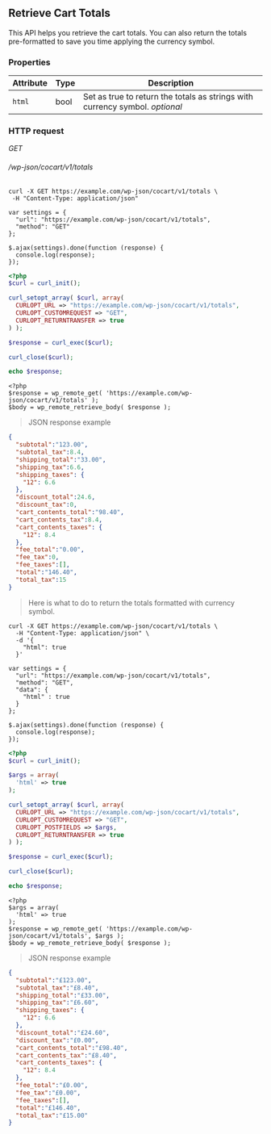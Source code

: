 ## Retrieve Cart Totals ##

This API helps you retrieve the cart totals. You can also return the totals pre-formatted to save you time applying the currency symbol.

### Properties ###

| Attribute | Type | Description       |
| --------- | ---- | ----------------- |
| `html`    | bool | Set as true to return the totals as strings with currency symbol. <i class="label label-info">optional</i> |

### HTTP request ###

<div class="api-endpoint">
  <div class="endpoint-data">
    <i class="label label-get">GET</i>
    <h6>/wp-json/cocart/v1/totals</h6>
  </div>
</div>

```shell
curl -X GET https://example.com/wp-json/cocart/v1/totals \
 -H "Content-Type: application/json"
```

```javascript--jquery
var settings = {
  "url": "https://example.com/wp-json/cocart/v1/totals",
  "method": "GET"
};

$.ajax(settings).done(function (response) {
  console.log(response);
});
```

```php
<?php
$curl = curl_init();

curl_setopt_array( $curl, array(
  CURLOPT_URL => "https://example.com/wp-json/cocart/v1/totals",
  CURLOPT_CUSTOMREQUEST => "GET",
  CURLOPT_RETURNTRANSFER => true
) );

$response = curl_exec($curl);

curl_close($curl);

echo $response;
```

```php--wp-http-api
<?php
$response = wp_remote_get( 'https://example.com/wp-json/cocart/v1/totals' );
$body = wp_remote_retrieve_body( $response );
```

> JSON response example

```json
{
  "subtotal":"123.00",
  "subtotal_tax":8.4,
  "shipping_total":"33.00",
  "shipping_tax":6.6,
  "shipping_taxes": {
    "12": 6.6
  },
  "discount_total":24.6,
  "discount_tax":0,
  "cart_contents_total":"98.40",
  "cart_contents_tax":8.4,
  "cart_contents_taxes": {
    "12": 8.4
  },
  "fee_total":"0.00",
  "fee_tax":0,
  "fee_taxes":[],
  "total":"146.40",
  "total_tax":15
}
```

> Here is what to do to return the totals formatted with currency symbol.

```shell
curl -X GET https://example.com/wp-json/cocart/v1/totals \
  -H "Content-Type: application/json" \
  -d '{
    "html": true
  }'
```

```javascript--jquery
var settings = {
  "url": "https://example.com/wp-json/cocart/v1/totals",
  "method": "GET",
  "data": {
    "html" : true
  }
};

$.ajax(settings).done(function (response) {
  console.log(response);
});
```

```php
<?php
$curl = curl_init();

$args = array(
  'html' => true
);

curl_setopt_array( $curl, array(
  CURLOPT_URL => "https://example.com/wp-json/cocart/v1/totals",
  CURLOPT_CUSTOMREQUEST => "GET",
  CURLOPT_POSTFIELDS => $args,
  CURLOPT_RETURNTRANSFER => true
) );

$response = curl_exec($curl);

curl_close($curl);

echo $response;
```

```php--wp-http-api
<?php
$args = array(
  'html' => true
);
$response = wp_remote_get( 'https://example.com/wp-json/cocart/v1/totals', $args );
$body = wp_remote_retrieve_body( $response );
```

> JSON response example

```json
{
  "subtotal":"£123.00",
  "subtotal_tax":"£8.40",
  "shipping_total":"£33.00",
  "shipping_tax":"£6.60",
  "shipping_taxes": {
    "12": 6.6
  },
  "discount_total":"£24.60",
  "discount_tax":"£0.00",
  "cart_contents_total":"£98.40",
  "cart_contents_tax":"£8.40",
  "cart_contents_taxes": {
    "12": 8.4
  },
  "fee_total":"£0.00",
  "fee_tax":"£0.00",
  "fee_taxes":[],
  "total":"£146.40",
  "total_tax":"£15.00"
}
```
